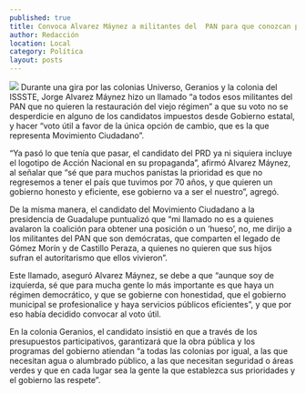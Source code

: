 ```yaml
---
published: true
title: Convoca Alvarez Máynez a militantes del  PAN para que conozcan propuesta política
author: Redacción
location: Local
category: Política
layout: posts
---
```


![](http://i.imgur.com/8dAJCXqm.jpg)
Durante una gira por las colonias Universo, Geranios y la colonia del ISSSTE, Jorge Alvarez Máynez hizo un llamado “a todos esos militantes del PAN que no quieren la restauración del viejo régimen” a que su voto no se desperdicie en alguno de los candidatos impuestos desde Gobierno estatal, y hacer “voto útil a favor de la única opción de cambio, que es la que representa Movimiento Ciudadano”.

“Ya pasó lo que tenía que pasar, el candidato del PRD ya ni siquiera incluye el logotipo de Acción Nacional en su propaganda”, afirmó Alvarez Máynez, al señalar que “sé que para muchos panistas la prioridad es que no regresemos a tener el país que tuvimos por 70 años, y que quieren un gobierno honesto y eficiente, ese gobierno va a ser el nuestro”, agregó. 

De la misma manera, el candidato del Movimiento Ciudadano a la presidencia de Guadalupe puntualizó que “mi llamado no es a quienes avalaron la coalición para obtener una posición o un ‘hueso’, no, me dirijo a los militantes del PAN que son demócratas, que comparten el legado de Gómez Morín y de Castillo Peraza, a quienes no quieren que sus hijos sufran el autoritarismo que ellos vivieron”.

Este llamado, aseguró Alvarez Máynez, se debe a que “aunque soy de izquierda, sé que para mucha gente lo más importante es que haya un régimen democrático, y que se gobierne con honestidad, que el gobierno municipal se profesionalice y haya servicios públicos eficientes”, y que por eso había decidido convocar al voto útil.

En la colonia Geranios, el candidato insistió en que a través de los presupuestos participativos, garantizará que la obra pública y los programas del gobierno atiendan “a todas las colonias por igual, a las que necesitan agua o alumbrado público, a las que necesitan seguridad o áreas verdes y que en cada lugar sea la gente la que establezca sus prioridades y el gobierno las respete”.

